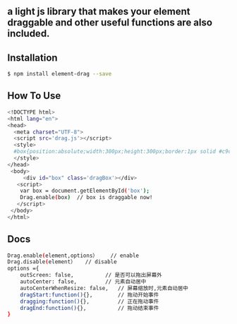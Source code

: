 a light js library that makes your element draggable and other useful functions are also included. 
------
## Installation
```bash
$ npm install element-drag --save
```

## How To Use
```bash
<!DOCTYPE html>
<html lang="en">
<head>
  <meta charset="UTF-8">
  <script src='drag.js'></script>
  <style>
  #box{position:absolute;width:300px;height:300px;border:1px solid #c9c9c9;box-shadow:2px 2px 10px #ccc;}
  </style>
</head>
 <body>
	 <div id="box" class='dragBox'></div>
   <script>
	var box = document.getElementById('box');
	Drag.enable(box)  // box is draggable now!
   </script>
 </body>
</html>
```

## Docs
```bash
Drag.enable(element,options）	// enable 
Drag.disable(element）	// disable
options ={
	outScreen: false,	       // 是否可以拖出屏幕外
	autoCenter: false,	       // 元素自动居中
	autoCenterWhenResize: false,   // 屏幕缩放时,元素自动居中
	dragStart:function(){},	       // 拖动开始事件
	dragging:function(){},         // 正在拖动事件
	dragEnd:function(){},          // 拖动结束事件
}
```
